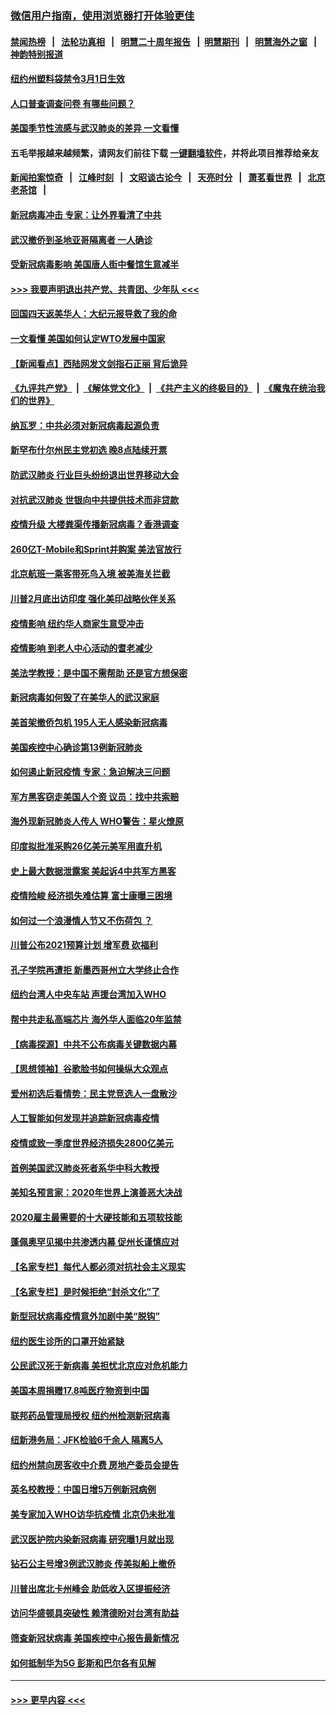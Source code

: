 ### [微信用户指南，使用浏览器打开体验更佳](https://github.com/gfw-breaker/banned-news1/blob/master/indexes/wechat-guide.md?t=0)
#### [禁闻热榜](热点新闻.md?t=0)  &nbsp;&nbsp;|&nbsp;&nbsp; [法轮功真相](https://github.com/gfw-breaker/truth/blob/master/README.md?t=0) &nbsp;&nbsp;|&nbsp;&nbsp; [明慧二十周年报告](https://github.com/gfw-breaker/mh-reports/blob/master/README.md?t=0) &nbsp;&nbsp;|&nbsp;&nbsp;[明慧期刊](https://github.com/gfw-breaker/mh-qikan) &nbsp;&nbsp;|&nbsp;&nbsp; [明慧海外之窗](https://github.com/gfw-breaker/mh-news/blob/master/README.md?t=0) &nbsp;&nbsp;|&nbsp;&nbsp; [神韵特别报道](https://github.com/gfw-breaker/mh-news/blob/master/shenyun.md?t=0)
#### [纽约州塑料袋禁令3月1日生效](../pages/nsc412/n11862832.md?t=02121622) 
#### [人口普查调查问卷  有哪些问题？](../pages/nsc412/n11862808.md?t=02121622) 
#### [美国季节性流感与武汉肺炎的差异 一文看懂](../pages/nsc412/n11862428.md?t=02121622) 
#### 五毛举报越来越频繁，请网友们前往下载 [一键翻墙软件](https://github.com/gfw-breaker/ssr-accounts)，并将此项目推荐给亲友
#### [新闻拍案惊奇](https://github.com/gfw-breaker/banned-news1/blob/master/pages/link4.md) &nbsp;&nbsp;|&nbsp;&nbsp; [江峰时刻](https://github.com/gfw-breaker/banned-news1/blob/master/pages/link4.md) &nbsp;&nbsp;|&nbsp;&nbsp; [文昭谈古论今](https://github.com/gfw-breaker/banned-news1/blob/master/pages/link4.md) &nbsp;&nbsp;|&nbsp;&nbsp; [天亮时分](https://github.com/gfw-breaker/banned-news1/blob/master/pages/link4.md) &nbsp;&nbsp;|&nbsp;&nbsp; [萧茗看世界](https://github.com/gfw-breaker/banned-news1/blob/master/pages/link4.md) &nbsp;&nbsp;|&nbsp;&nbsp; [北京老茶馆](https://github.com/gfw-breaker/banned-news1/blob/master/pages/link4.md) &nbsp;&nbsp;|&nbsp;&nbsp; 
#### [新冠病毒冲击 专家：让外界看清了中共](../pages/nsc412/n11862280.md?t=02121622) 
#### [武汉撤侨到圣地亚哥隔离者 一人确诊](../pages/nsc412/n11862460.md?t=02121622) 
#### [受新冠病毒影响 美国唐人街中餐馆生意减半](../pages/nsc412/n11861940.md?t=02121622) 
#### [>>> 我要声明退出共产党、共青团、少年队 <<<](https://github.com/begood0513/goodnews/blob/master/quit/letter.md) 
#### [回国四天返美华人：大纪元报导救了我的命](../pages/nsc412/n11862181.md?t=02121622) 
#### [一文看懂 美国如何认定WTO发展中国家](../pages/nsc412/n11862051.md?t=02121622) 
#### [【新闻看点】西陆网发文剑指石正丽 背后诡异](../pages/nsc412/n11861792.md?t=02121622) 
#### [《九评共产党》](https://github.com/begood0513/9ping.md/blob/master/README.md) &nbsp;|&nbsp; [《解体党文化》](../../../../jtdwh.md/blob/master/README.md)  &nbsp;|&nbsp; [《共产主义的终极目的》](../../../../gczydzjmd.md/blob/master/README.md) &nbsp;|&nbsp; [《魔鬼在统治我们的世界》](../../../../mgztzwmdsj.md/blob/master/README.md) 
#### [纳瓦罗：中共必须对新冠病毒起源负责](../pages/nsc412/n11861810.md?t=02121622) 
#### [新罕布什尔州民主党初选 晚8点陆续开票](../pages/nsc412/n11861872.md?t=02121622) 
#### [防武汉肺炎 行业巨头纷纷退出世界移动大会](../pages/nsc412/n11861795.md?t=02121622) 
#### [对抗武汉肺炎 世银向中共提供技术而非贷款](../pages/nsc412/n11861652.md?t=02121622) 
#### [疫情升级 大楼粪渠传播新冠病毒？香港调查](../pages/nsc412/n11861556.md?t=02121622) 
#### [260亿T-Mobile和Sprint并购案 美法官放行](../pages/nsc412/n11861511.md?t=02121622) 
#### [北京航班一乘客带死鸟入境 被美海关拦截](../pages/nsc412/n11861317.md?t=02121622) 
#### [川普2月底出访印度 强化美印战略伙伴关系](../pages/nsc412/n11860557.md?t=02121622) 
#### [疫情影响  纽约华人商家生意受冲击](../pages/nsc412/n11860284.md?t=02121622) 
#### [疫情影响  到老人中心活动的耆老减少](../pages/nsc412/n11860199.md?t=02121622) 
#### [美法学教授：是中国不需帮助 还是官方想保密](../pages/nsc412/n11859492.md?t=02121622) 
#### [新冠病毒如何毁了在美华人的武汉家庭](../pages/nsc412/n11859524.md?t=02121622) 
#### [美首架撤侨包机 195人无人感染新冠病毒](../pages/nsc412/n11859908.md?t=02121622) 
#### [美国疾控中心确诊第13例新冠肺炎](../pages/nsc412/n11859966.md?t=02121622) 
#### [如何遏止新冠疫情 专家：急迫解决三问题](../pages/nsc412/n11859685.md?t=02121622) 
#### [军方黑客窃走美国人个资 议员：找中共索赔](../pages/nsc412/n11859371.md?t=02121622) 
#### [海外现新冠肺炎人传人 WHO警告：星火燎原](../pages/nsc412/n11859252.md?t=02121622) 
#### [印度拟批准采购26亿美元美军用直升机](../pages/nsc412/n11859143.md?t=02121622) 
#### [史上最大数据泄露案 美起诉4中共军方黑客](../pages/nsc412/n11859115.md?t=02121622) 
#### [疫情险峻 经济损失难估算 富士康曝三困境](../pages/nsc412/n11859120.md?t=02121622) 
#### [如何过一个浪漫情人节又不伤荷包 ？](../pages/nsc412/n11858969.md?t=02121622) 
#### [川普公布2021预算计划 增军费 砍福利](../pages/nsc412/n11859012.md?t=02121622) 
#### [孔子学院再遭拒 新墨西哥州立大学终止合作](../pages/nsc412/n11858661.md?t=02121622) 
#### [纽约台湾人中央车站  声援台湾加入WHO](../pages/nsc412/n11857757.md?t=02121622) 
#### [帮中共走私高端芯片 海外华人面临20年监禁](../pages/nsc412/n11855016.md?t=02121622) 
#### [【病毒探源】中共不公布病毒关键数据内幕](../pages/nsc412/n11856584.md?t=02121622) 
#### [【思想领袖】谷歌脸书如何操纵大众观点](../pages/nsc412/n11680874.md?t=02121622) 
#### [爱州初选后看情势：民主党竞选人一盘散沙](../pages/nsc412/n11856557.md?t=02121622) 
#### [人工智能如何发现并追踪新冠病毒疫情](../pages/nsc412/n11856398.md?t=02121622) 
#### [疫情或致一季度世界经济损失2800亿美元](../pages/nsc412/n11855639.md?t=02121622) 
#### [首例美国武汉肺炎死者系华中科大教授](../pages/nsc412/n11855500.md?t=02121622) 
#### [美知名预言家：2020年世界上演善恶大决战](../pages/nsc412/n11855418.md?t=02121622) 
#### [2020雇主最需要的十大硬技能和五项软技能](../pages/nsc412/n11850953.md?t=02121622) 
#### [蓬佩奥罕见揭中共渗透内幕 促州长谨慎应对](../pages/nsc412/n11854685.md?t=02121622) 
#### [【名家专栏】每代人都必须对抗社会主义现实](../pages/nsc412/n11831412.md?t=02121622) 
#### [【名家专栏】是时候拒绝“封杀文化”了](../pages/nsc412/n11814093.md?t=02121622) 
#### [新型冠状病毒疫情意外加剧中美“脱钩”](../pages/nsc412/n11854475.md?t=02121622) 
#### [纽约医生诊所的口罩开始紧缺](../pages/nsc412/n11853364.md?t=02121622) 
#### [公民武汉死于新病毒 美担忧北京应对危机能力](../pages/nsc412/n11854331.md?t=02121622) 
#### [美国本周捐赠17.8吨医疗物资到中国](../pages/nsc412/n11854269.md?t=02121622) 
#### [联邦药品管理局授权  纽约州检测新冠病毒](../pages/nsc412/n11853371.md?t=02121622) 
#### [纽新港务局：JFK检验6千余人  隔离5人](../pages/nsc412/n11853366.md?t=02121622) 
#### [纽约州禁向房客收中介费  房地产委员会提告](../pages/nsc412/n11853360.md?t=02121622) 
#### [英名校教授：中国日增5万例新冠病例](../pages/nsc412/n11854174.md?t=02121622) 
#### [美专家加入WHO访华抗疫情 北京仍未批准](../pages/nsc412/n11854043.md?t=02121622) 
#### [武汉医护院内染新冠病毒 研究曝1月就出现](../pages/nsc412/n11852928.md?t=02121622) 
#### [钻石公主号增3例武汉肺炎 传美拟船上撤侨](../pages/nsc412/n11853240.md?t=02121622) 
#### [川普出席北卡州峰会 助低收入区提振经济](../pages/nsc412/n11853232.md?t=02121622) 
#### [访问华盛顿具突破性 赖清德盼对台湾有助益](../pages/nsc412/n11853129.md?t=02121622) 
#### [筛查新冠状病毒 美国疾控中心报告最新情况](../pages/nsc412/n11853070.md?t=02121622) 
#### [如何抵制华为5G 彭斯和巴尔各有见解](../pages/nsc412/n11852535.md?t=02121622) 

----
#### [ >>> 更早内容 <<< ](../indexes/nsc412-earlier.md)

